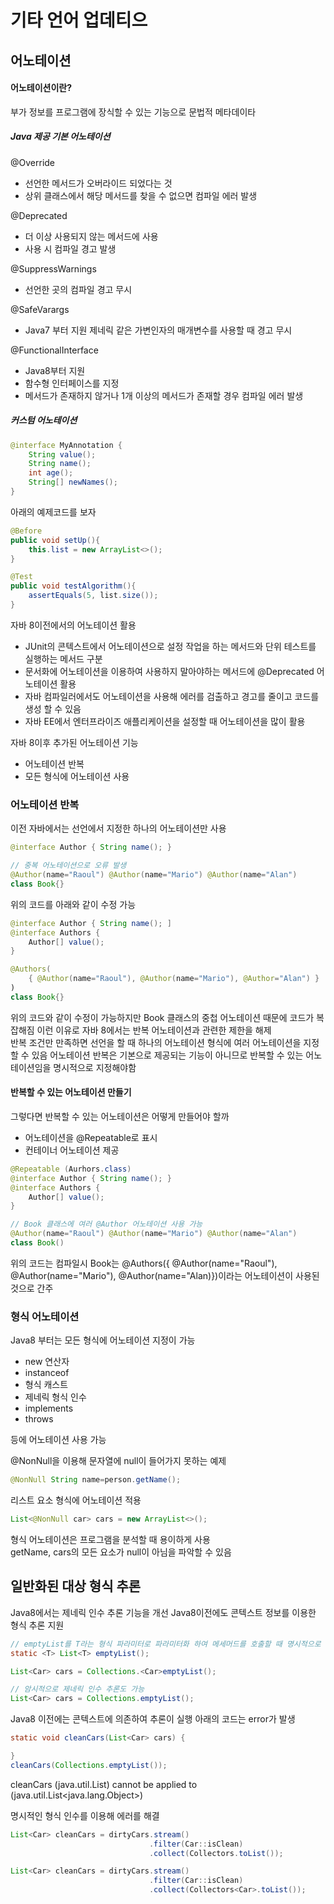 # 기타 언어 업데티으
## 어노테이션
#### 어노테이션이란?  
부가 정보를 프로그램에 장식할 수 있는 기능으로 문법적 메타데이타  

##### Java 제공 기본 어노테이션
@Override
- 선언한 메서드가 오버라이드 되었다는 것
- 상위 클래스에서 해당 메서드를 찾을 수 없으면 컴파일 에러 발생

@Deprecated
- 더 이상 사용되지 않는 메서드에 사용
- 사용 시 컴파일 경고 발생

@SuppressWarnings
- 선언한 곳의 컴파일 경고 무시

@SafeVarargs
- Java7 부터 지원 제네릭 같은 가변인자의 매개변수를 사용할 때 경고 무시

@FunctionalInterface
- Java8부터 지원
- 함수형 인터페이스를 지정
- 메서드가 존재하지 않거나 1개 이상의 메서드가 존재할 경우 컴파일 에러 발생

##### 커스텀 어노테이션
```java
@interface MyAnnotation {
    String value();
    String name();
    int age();
    String[] newNames();
}
```

아래의 예제코드를 보자
```java
@Before
public void setUp(){
    this.list = new ArrayList<>();
}

@Test
public void testAlgorithm(){
    assertEquals(5, list.size());
}
```

자바 8이전에서의 어노테이션 활용
- JUnit의 콘텍스트에서 어노테이션으로 설정 작업을 하는 메서드와 단위 테스트를 실행하는 메서드 구분
- 문서화에 어노테이션을 이용하여 사용하지 말아야하는 메서드에 @Deprecated 어노테이션 활용
- 자바 컴파일러에서도 어노테이션을 사용해 에러를 검출하고 경고를 줄이고 코드를 생성 할 수 있음
- 자바 EE에서 엔터프라이즈 애플리케이션을 설정할 때 어노테이션을 많이 활용

자바 8이후 추가된 어노테이션 기능
- 어노테이션 반복
- 모든 형식에 어노테이션 사용

### 어노테이션 반복
이전 자바에서는 선언에서 지정한 하나의 어노테이션만 사용
```java
@interface Author { String name(); }

// 중복 어노테이션으로 오류 발생
@Author(name="Raoul") @Author(name="Mario") @Author(name="Alan")
class Book{}
```

위의 코드를 아래와 같이 수정 가능
```java
@interface Author { String name(); ]
@interface Authors {
    Author[] value();
}

@Authors(
    { @Author(name="Raoul"), @Author(name="Mario"), @Author="Alan") }
)
class Book{}
```

위의 코드와 같이 수정이 가능하지만 Book 클래스의 중첩 어노테이션 때문에 코드가 복잡해짐
이런 이유로 자바 8에서는 반복 어노테이션과 관련한 제한을 해제  
반복 조건만 만족하면 선언을 할 때 하나의 어노테이션 형식에 여러 어노테이션을 지정할 수 있음
어노테이션 반복은 기본으로 제공되는 기능이 아니므로 반복할 수 있는 어노테이션임을 명시적으로 지정해야함  

#### 반복할 수 있는 어노테이션 만들기
그렇다면 반복할 수 있는 어노테이션은 어떻게 만들어야 할까
- 어노테이션을 @Repeatable로 표시
- 컨테이너 어노테이션 제공

```java
@Repeatable (Aurhors.class)
@interface Author { String name(); }
@interface Authors {
    Author[] value();
}

// Book 클래스에 여러 @Author 어노테이션 사용 가능
@Author(name="Raoul") @Author(name="Mario") @Author(name="Alan")
class Book()
```
위의 코드는 컴파일시 Book는 @Authors({ @Author(name="Raoul"), @Author(name="Mario"), @Author(name="Alan)})이라는 어노테이션이 사용된것으로 간주

### 형식 어노테이션
Java8 부터는 모든 형식에 어노테이션 지정이 가능
- new 연산자
- instanceof
- 형식 캐스트
- 제네릭 형식 인수
- implements
- throws

등에 어노테이션 사용 가능

@NonNull을 이용해 문자열에 null이 들어가지 못하는 예제
```java
@NonNull String name=person.getName();
```

리스트 요소 형식에 어노테이션 적용
```java
List<@NonNull car> cars = new ArrayList<>();
```
형식 어노테이션은 프로그램을 분석할 때 용이하게 사용  
getName, cars의 모든 요소가 null이 아님을 파악할 수 있음  

## 일반화된 대상 형식 추론
Java8에서는 제네릭 인수 추론 기능을 개선
Java8이전에도 콘텍스트 정보를 이용한 형식 추론 지원
```java
// emptyList를 T라는 형식 파라미터로 파라미터화 하여 메세머드를 호출할 때 명시적으로 사용
static <T> List<T> emptyList();

List<Car> cars = Collections.<Car>emptyList();

// 암시적으로 제네릭 인수 추론도 가능
List<Car> cars = Collections.emptyList();
```

Java8 이전에는 콘텍스트에 의존하여 추론이 실행
아래의 코드는 error가 발생
```java
static void cleanCars(List<Car> cars) {

}
cleanCars(Collections.emptyList());
```

cleanCars (java.util.List<Car>) cannot be applied to (java.util.List<java.lang.Object>)

명시적인 형식 인수를 이용해 에러를 해결
```java
List<Car> cleanCars = dirtyCars.stream()
                               .filter(Car::isClean)
                               .collect(Collectors.toList());

List<Car> cleanCars = dirtyCars.stream()
                               .filter(Car::isClean)
                               .collect(Collectors<Car>.toList());
```


